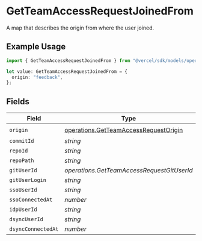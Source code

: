# GetTeamAccessRequestJoinedFrom

A map that describes the origin from where the user joined.

## Example Usage

```typescript
import { GetTeamAccessRequestJoinedFrom } from "@vercel/sdk/models/operations/getteamaccessrequest.js";

let value: GetTeamAccessRequestJoinedFrom = {
  origin: "feedback",
};
```

## Fields

| Field                                                                                          | Type                                                                                           | Required                                                                                       | Description                                                                                    |
| ---------------------------------------------------------------------------------------------- | ---------------------------------------------------------------------------------------------- | ---------------------------------------------------------------------------------------------- | ---------------------------------------------------------------------------------------------- |
| `origin`                                                                                       | [operations.GetTeamAccessRequestOrigin](../../models/operations/getteamaccessrequestorigin.md) | :heavy_check_mark:                                                                             | N/A                                                                                            |
| `commitId`                                                                                     | *string*                                                                                       | :heavy_minus_sign:                                                                             | N/A                                                                                            |
| `repoId`                                                                                       | *string*                                                                                       | :heavy_minus_sign:                                                                             | N/A                                                                                            |
| `repoPath`                                                                                     | *string*                                                                                       | :heavy_minus_sign:                                                                             | N/A                                                                                            |
| `gitUserId`                                                                                    | *operations.GetTeamAccessRequestGitUserId*                                                     | :heavy_minus_sign:                                                                             | N/A                                                                                            |
| `gitUserLogin`                                                                                 | *string*                                                                                       | :heavy_minus_sign:                                                                             | N/A                                                                                            |
| `ssoUserId`                                                                                    | *string*                                                                                       | :heavy_minus_sign:                                                                             | N/A                                                                                            |
| `ssoConnectedAt`                                                                               | *number*                                                                                       | :heavy_minus_sign:                                                                             | N/A                                                                                            |
| `idpUserId`                                                                                    | *string*                                                                                       | :heavy_minus_sign:                                                                             | N/A                                                                                            |
| `dsyncUserId`                                                                                  | *string*                                                                                       | :heavy_minus_sign:                                                                             | N/A                                                                                            |
| `dsyncConnectedAt`                                                                             | *number*                                                                                       | :heavy_minus_sign:                                                                             | N/A                                                                                            |